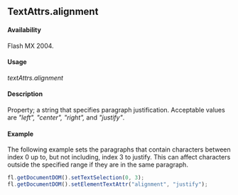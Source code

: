## TextAttrs.alignment

#### Availability

Flash MX 2004.

#### Usage

*textAttrs.alignment*

#### Description

Property; a string that specifies paragraph justification. Acceptable values are *"left", "center", "right",* and
*"justify"*.

#### Example

The following example sets the paragraphs that contain characters between index 0 up to, but not including, index 3 to justify. This can affect characters outside the specified range if they are in the same paragraph.

```javascript
fl.getDocumentDOM().setTextSelection(0, 3); 
fl.getDocumentDOM().setElementTextAttr("alignment", "justify");

```

